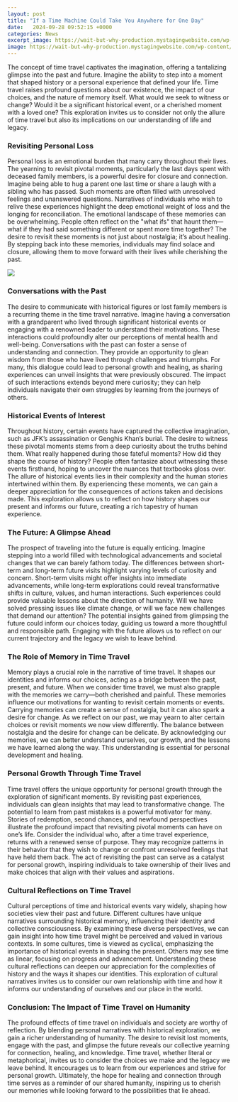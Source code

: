 ```yaml
---
layout: post
title: "If a Time Machine Could Take You Anywhere for One Day"
date:   2024-09-28 09:52:15 +0000
categories: News
excerpt_image: https://wait-but-why-production.mystagingwebsite.com/wp-content/uploads/2015/05/DT24-Time-Machine-F.png
image: https://wait-but-why-production.mystagingwebsite.com/wp-content/uploads/2015/05/DT24-Time-Machine-F.png
---
```


The concept of time travel captivates the imagination, offering a tantalizing glimpse into the past and future. Imagine the ability to step into a moment that shaped history or a personal experience that defined your life. Time travel raises profound questions about our existence, the impact of our choices, and the nature of memory itself. What would we seek to witness or change? Would it be a significant historical event, or a cherished moment with a loved one? This exploration invites us to consider not only the allure of time travel but also its implications on our understanding of life and legacy.
### Revisiting Personal Loss
Personal loss is an emotional burden that many carry throughout their lives. The yearning to revisit pivotal moments, particularly the last days spent with deceased family members, is a powerful desire for closure and connection. Imagine being able to hug a parent one last time or share a laugh with a sibling who has passed. Such moments are often filled with unresolved feelings and unanswered questions. Narratives of individuals who wish to relive these experiences highlight the deep emotional weight of loss and the longing for reconciliation. 
The emotional landscape of these memories can be overwhelming. People often reflect on the "what ifs" that haunt them—what if they had said something different or spent more time together? The desire to revisit these moments is not just about nostalgia; it’s about healing. By stepping back into these memories, individuals may find solace and closure, allowing them to move forward with their lives while cherishing the past.

![](https://wait-but-why-production.mystagingwebsite.com/wp-content/uploads/2015/05/DT24-Time-Machine-F.png)
### Conversations with the Past
The desire to communicate with historical figures or lost family members is a recurring theme in the time travel narrative. Imagine having a conversation with a grandparent who lived through significant historical events or engaging with a renowned leader to understand their motivations. These interactions could profoundly alter our perceptions of mental health and well-being.
Conversations with the past can foster a sense of understanding and connection. They provide an opportunity to glean wisdom from those who have lived through challenges and triumphs. For many, this dialogue could lead to personal growth and healing, as sharing experiences can unveil insights that were previously obscured. The impact of such interactions extends beyond mere curiosity; they can help individuals navigate their own struggles by learning from the journeys of others. 
### Historical Events of Interest
Throughout history, certain events have captured the collective imagination, such as JFK’s assassination or Genghis Khan’s burial. The desire to witness these pivotal moments stems from a deep curiosity about the truths behind them. What really happened during those fateful moments? How did they shape the course of history? 
People often fantasize about witnessing these events firsthand, hoping to uncover the nuances that textbooks gloss over. The allure of historical events lies in their complexity and the human stories intertwined within them. By experiencing these moments, we can gain a deeper appreciation for the consequences of actions taken and decisions made. This exploration allows us to reflect on how history shapes our present and informs our future, creating a rich tapestry of human experience.
### The Future: A Glimpse Ahead
The prospect of traveling into the future is equally enticing. Imagine stepping into a world filled with technological advancements and societal changes that we can barely fathom today. The differences between short-term and long-term future visits highlight varying levels of curiosity and concern. Short-term visits might offer insights into immediate advancements, while long-term explorations could reveal transformative shifts in culture, values, and human interactions.
Such experiences could provide valuable lessons about the direction of humanity. Will we have solved pressing issues like climate change, or will we face new challenges that demand our attention? The potential insights gained from glimpsing the future could inform our choices today, guiding us toward a more thoughtful and responsible path. Engaging with the future allows us to reflect on our current trajectory and the legacy we wish to leave behind.
### The Role of Memory in Time Travel
Memory plays a crucial role in the narrative of time travel. It shapes our identities and informs our choices, acting as a bridge between the past, present, and future. When we consider time travel, we must also grapple with the memories we carry—both cherished and painful. These memories influence our motivations for wanting to revisit certain moments or events.
Carrying memories can create a sense of nostalgia, but it can also spark a desire for change. As we reflect on our past, we may yearn to alter certain choices or revisit moments we now view differently. The balance between nostalgia and the desire for change can be delicate. By acknowledging our memories, we can better understand ourselves, our growth, and the lessons we have learned along the way. This understanding is essential for personal development and healing.
### Personal Growth Through Time Travel
Time travel offers the unique opportunity for personal growth through the exploration of significant moments. By revisiting past experiences, individuals can glean insights that may lead to transformative change. The potential to learn from past mistakes is a powerful motivator for many. Stories of redemption, second chances, and newfound perspectives illustrate the profound impact that revisiting pivotal moments can have on one’s life.
Consider the individual who, after a time travel experience, returns with a renewed sense of purpose. They may recognize patterns in their behavior that they wish to change or confront unresolved feelings that have held them back. The act of revisiting the past can serve as a catalyst for personal growth, inspiring individuals to take ownership of their lives and make choices that align with their values and aspirations.
### Cultural Reflections on Time Travel
Cultural perceptions of time and historical events vary widely, shaping how societies view their past and future. Different cultures have unique narratives surrounding historical memory, influencing their identity and collective consciousness. By examining these diverse perspectives, we can gain insight into how time travel might be perceived and valued in various contexts.
In some cultures, time is viewed as cyclical, emphasizing the importance of historical events in shaping the present. Others may see time as linear, focusing on progress and advancement. Understanding these cultural reflections can deepen our appreciation for the complexities of history and the ways it shapes our identities. This exploration of cultural narratives invites us to consider our own relationship with time and how it informs our understanding of ourselves and our place in the world.
### Conclusion: The Impact of Time Travel on Humanity
The profound effects of time travel on individuals and society are worthy of reflection. By blending personal narratives with historical exploration, we gain a richer understanding of humanity. The desire to revisit lost moments, engage with the past, and glimpse the future reveals our collective yearning for connection, healing, and knowledge.
Time travel, whether literal or metaphorical, invites us to consider the choices we make and the legacy we leave behind. It encourages us to learn from our experiences and strive for personal growth. Ultimately, the hope for healing and connection through time serves as a reminder of our shared humanity, inspiring us to cherish our memories while looking forward to the possibilities that lie ahead.